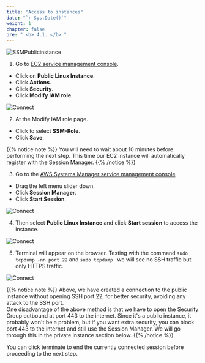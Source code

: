 ```yaml
---
title: "Access to instances"
date: "`r Sys.Date()`"
weight: 1
chapter: false
pre: " <b> 4.1. </b> "
---
```


![SSMPublicinstance](/images/arc-02.png)

1. Go to [EC2 service management console](https://console.aws.amazon.com/ec2/v2/home).

- Click on **Public Linux Instance**.
- Click **Actions**.
- Click **Security**.
- Click **Modify IAM role**.

![Connect](/images/3.connect/001-connect.png)

2. At the Modify IAM role page.

- Click to select **SSM-Role**.
- Click **Save**.

{{% notice note %}}
You will need to wait about 10 minutes before performing the next step. This time our EC2 instance will automatically register with the Session Manager.
{{% /notice %}}

3. Go to the [AWS Systems Manager service management console](https://console.aws.amazon.com/systems-manager/home)

- Drag the left menu slider down.
- Click **Session Manager**.
- Click **Start Session**.

![Connect](/images/3.connect/002-connect.png)

4. Then select **Public Linux Instance** and click **Start session** to access the instance.

![Connect](/images/3.connect/003-connect.png)

5. Terminal will appear on the browser. Testing with the command `sudo tcpdump -nn port 22` and `sudo tcpdump ` we will see no SSH traffic but only HTTPS traffic.

![Connect](/images/3.connect/004-connect.png)

{{% notice note %}}
Above, we have created a connection to the public instance without opening SSH port 22, for better security, avoiding any attack to the SSH port.\
One disadvantage of the above method is that we have to open the Security Group outbound at port 443 to the internet. Since it's a public instance, it probably won't be a problem, but if you want extra security, you can block port 443 to the internet and still use the Session Manager. We will go through this in the private instance section below.
{{% /notice %}}

You can click terminate to end the currently connected session before proceeding to the next step.
